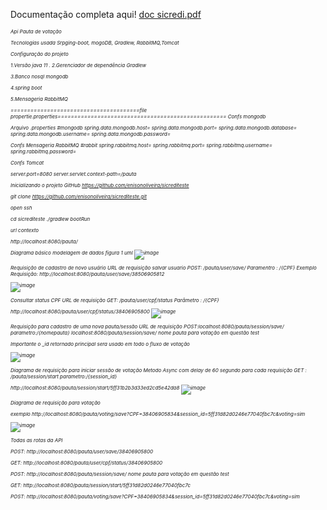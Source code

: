 
Documentação completa aqui!
[doc sicredi.pdf](https://github.com/enisonoliveira/sicrediteste/files/5765724/doc.sicredi.pdf)

<h6 style="font-size:8px">
Api Pauta de votação

Tecnologias usada Srpging-boot, mogoDB, Gradlew, RabbitMQ,Tomcat



Configuração do projeto

1.Versão java 11
.
2.Gerenciador de dependência Gradlew

3.Banco nosql mongodb

4.spring boot

5.Mensageria RabbitMQ


=======================================file propertie.properties===================================================
Confs  mongodb

Arquivo .properties
#mongodb
spring.data.mongodb.host=
spring.data.mongodb.port=
spring.data.mongodb.database=
spring.data.mongodb.username=
spring.data.mongodb.password=


Confs Mensageria RabbitMQ
#rabbit
spring.rabbitmq.host=
spring.rabbitmq.port=
spring.rabbitmq.username=
spring.rabbitmq.password=

Confs Tomcat

server.port=8080
server.servlet.context-path=/pauta


Inicializando o projeto
GitHub
https://github.com/enisonoliveira/sicrediteste

git clone  https://github.com/enisonoliveira/sicrediteste.git

open ssh

cd sicrediteste
 ./gradlew bootRun


url contexto

http://localhost:8080/pauta/



Diagrama básico modelagem de dados figura  1 uml
![image](https://user-images.githubusercontent.com/24898873/103557463-05892d80-4e92-11eb-9bf5-a1a4c6136ab1.png)

Requisição  de cadastro de novo usuário
URL de requisição  salvar usuario  POST: /pauta/user/save/
Paramentro : /{CPF}
Exemplo Requisição: http://localhost:8080/pauta/user/save/38506905812


![image](https://user-images.githubusercontent.com/24898873/103557581-294c7380-4e92-11eb-9769-da4fe3005c9d.png)

Consultar  status CPF
URL de requisição  GET: /pauta/user/cpf/status
Parâmetro : /{CPF}

http://localhost:8080/pauta/user/cpf/status/38406905800
![image](https://user-images.githubusercontent.com/24898873/103557619-39fce980-4e92-11eb-9d92-79e37014a2b3.png)


Requisição para cadastro de uma nova pauta/sessão
URL de requisição POST:localhost:8080/pauta/session/save/
parametro:/{nomepauta} 
localhost:8080/pauta/session/save/ nome pauta para votação em questão test

Importante o _id retornado principal sera usado em todo o fluxo de votação

![image](https://user-images.githubusercontent.com/24898873/103557666-4b45f600-4e92-11eb-9536-1ad7bcfb607e.png)



Diagrama de requisição para iniciar sessão de votação
Metodo Async com delay de 60 segundo para cada requisição
GET : /pauta/session/start
parametro:/{session_id}

http://localhost:8080/pauta/session/start/5ff31b2b3d33ed2cd5e42da8
![image](https://user-images.githubusercontent.com/24898873/103557698-59941200-4e92-11eb-86c5-8bf56ef92c02.png)


Diagrama de requisição para votação

exemplo
http://localhost:8080/pauta/voting/save?CPF=38406905834&session_id=5ff31d82d0246e77040fbc7c&voting=sim


![image](https://user-images.githubusercontent.com/24898873/103557748-6d3f7880-4e92-11eb-9c40-88b4b133eab7.png)

Todas as rotas da API

POST:
http://localhost:8080/pauta/user/save/38406905800

GET:
http://localhost:8080/pauta/user/cpf/status/38406905800

POST:
http://localhost:8080/pauta/session/save/ nome pauta para votação em questão test

GET:
http://localhost:8080/pauta/session/start/5ff31d82d0246e77040fbc7c

POST:
http://localhost:8080/pauta/voting/save?CPF=38406905834&session_id=5ff31d82d0246e77040fbc7c&voting=sim
</h6>
